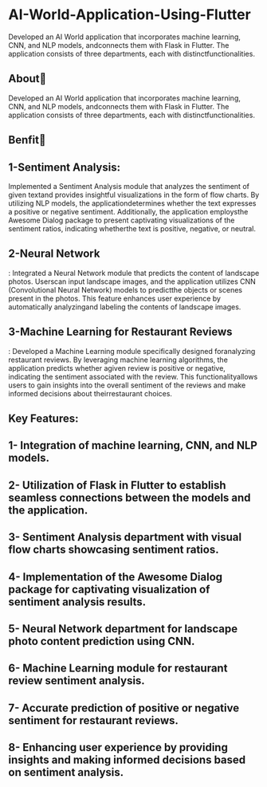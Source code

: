 # AI-World-Application-Using-Flutter
Developed an AI World application that incorporates machine learning, CNN, and NLP models, andconnects them with Flask in Flutter. The application consists of three departments, each with distinctfunctionalities.
## About🤠
Developed an AI World application that incorporates machine learning, CNN, and NLP models, andconnects them with Flask in Flutter. The application consists of three departments, each with distinctfunctionalities.
## Benfit👻
## 1-Sentiment Analysis:
Implemented a Sentiment Analysis module that analyzes the sentiment of given textand provides insightful visualizations in the form of flow charts. By utilizing NLP models, the applicationdetermines whether the text expresses a positive or negative sentiment. Additionally, the application employsthe Awesome Dialog package to present captivating visualizations of the sentiment ratios, indicating whetherthe text is positive, negative, or neutral.
## 2-Neural Network
: Integrated a Neural Network module that predicts the content of landscape photos. Userscan input landscape images, and the application utilizes CNN (Convolutional Neural Network) models to predictthe objects or scenes present in the photos. This feature enhances user experience by automatically analyzingand labeling the contents of landscape images.
## 3-Machine Learning for Restaurant Reviews
: Developed a Machine Learning module specifically designed foranalyzing restaurant reviews. By leveraging machine learning algorithms, the application predicts whether agiven review is positive or negative, indicating the sentiment associated with the review. This functionalityallows users to gain insights into the overall sentiment of the reviews and make informed decisions about theirrestaurant choices.
## Key Features:
## 1- Integration of machine learning, CNN, and NLP models.
## 2- Utilization of Flask in Flutter to establish seamless connections between the models and the application.
## 3- Sentiment Analysis department with visual flow charts showcasing sentiment ratios.
## 4- Implementation of the Awesome Dialog package for captivating visualization of sentiment analysis results.
## 5- Neural Network department for landscape photo content prediction using CNN.
## 6- Machine Learning module for restaurant review sentiment analysis.
## 7- Accurate prediction of positive or negative sentiment for restaurant reviews.
## 8- Enhancing user experience by providing insights and making informed decisions based on sentiment analysis.
